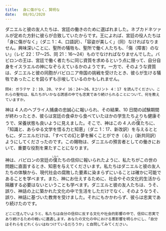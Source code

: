 ```yaml
---
title:  身に傷がなく、賢明な
date:   08/01/2020
---
```


ダニエルと彼の友人たちは、宮廷の働きのために選ばれました。ネブカドネツァルが定めた方針に彼らが合致していたからです。王によれば、宮廷の役人たちは「身に傷がなく」（ダニ 1：4、口語訳）、「容姿が美しく」（同）なければなりません。興味深いことに、聖所の犠牲も、聖所で働く人たちも、「傷（障害）のない」（レビ 22：17～25、同 21：16～24）ものでなければなりませんでした。バビロンの王は、宮廷で働く者たちに同じ資質を求めるという点に限って、自分自身をイスラエルの神になぞらえているかのようです。一方で、そのような資質は、ダニエルと彼の同胞がバビロニア帝国の挑戦を受けたとき、彼らが生ける犠牲であったことを図らずも示唆しているのかもしれません。

`問4: ガラテヤ 2：19、20、マタイ 16：24～26、Ⅱコリント 4：17 を読んでください。これらの聖句は、私たちがいかなる誘惑の中でも忠実であり続けられることについて、何を教えていますか。`

神は 4 人のヘブライ人捕虜の忠誠心に報いられ、その結果、10 日間の試験期間が終わったとき、彼らは宮廷の食卓から食べていたほかの学生たちよりも健康そうで、栄養状態も良いように見えました。そこで、神はこの 4 人の<ruby>僕<rt>しもべ</rt></ruby>たちに、「知識と、あらゆる文学を悟る力と知恵」（ダニ 1：17、新改訳）を与えるとともに、ダニエルだけは、「すべての幻と夢を解くことができ（る）」（新共同訳）ようにしてくださったのです。この賜物は、ダニエルの預言者としての働きにおいて、重要な役割を果たすことになります。

神は、バビロンの宮廷の<ruby>僕<rt>しもべ</rt></ruby>たちの信仰に報いられたように、私たちがこの世の問題に直面するとき、知恵を与えてくださいます。私たちはダニエルと彼の友人たちの体験から、現代社会の腐敗した要素に染まらずにいることは確かに可能であることを学べます。また、神にお仕えするために、社会やその文化的生活から隔離する必要はないということも学べます。ダニエルと彼の友人たちは、うそ、誤り、神話の上に築かれた文化の中で生活をしただけでなく、そのようなうそ、誤り、神話に基づいた教育を受けました。それにもかかわらず、彼らは忠実であり続けたのです。

`どこに住んでいようと、私たちは自分の信仰に反する文化や社会的影響の中で、信仰に忠実であり続けるための戦いに遭遇します。あなたの文化の中における悪影響を明らかにし、「自分はそれらをどれくらいはねつけているだろうか」と自問してみてください。`